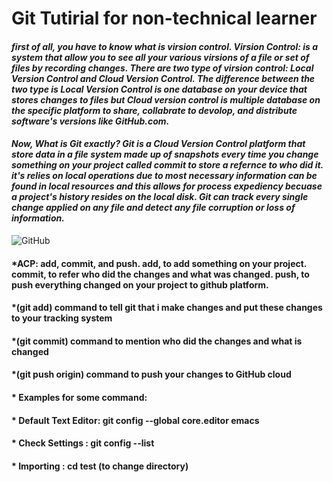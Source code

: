 # **Git Tutirial for non-technical learner**
#### *first of all, you have to know what is virsion control. Virsion Control: is a system that allow you to see all your various virsions of a file or set of files by recording changes. There are two type of virsion control: Local Version Control and Cloud Version Control. The difference between the two type is Local Version Control is one database on your device that stores changes to files but Cloud version control is multiple database on the specific platform to share, collabrate to devolop, and distribute software's versions like GitHub.com.* 

#### *Now, What is Git exactly? Git is a Cloud Version Control platform that store data in a file system made up of snapshots every time you change something on your project called commit to store a refernce to who did it. it's relies on local operations due to most necessary information can be found in local resources and this allows for process expediency becuase a project's history resides on the local disk. Git can track every single change applied on any file and detect any file corruption or loss of information.*
![GitHub](https://blog.udemy.com/wp-content/uploads/2015/08/image066.png)

#### *ACP: add, commit, and push. add, to add something on your project. commit, to refer who did the changes and what was changed. push, to push everything changed on your project to github platform.
#### *(git add) command to tell git that i make changes and put these changes to your tracking system
#### *(git commit) command to mention who did the changes and what is changed
#### *(git push origin) command to push your changes to GitHub cloud
#### * Examples for some command:
#### * Default Text Editor: git config --global core.editor emacs
#### * Check Settings : git config --list
#### * Importing : cd test (to change directory)
